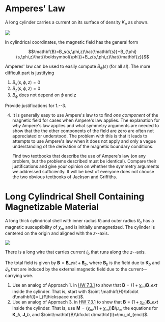 # Amperes' Law 

A long cylinder carries a current on its surface of density $K_o$ as shown.

<img src="figures/long_cylinder.svg"/>

In cylindrical coordinates, the magnetic field has the general form

$$\mathbf{B}=B_s(s,\phi,z)\hat{\mathbf{s}}+B_{\phi}(s,\phi,z)\hat{\boldsymbol{\phi}}+B_z(s,\phi,z)\hat{\mathbf{z}}$$

Amperes' law can be used to easily compute $B_\phi(s)$ (for all $s$!). The more difficult part is justifying

1. $B_s(s,\phi,z)=0$
1. $B_z(s,\phi,z)=0$
1. $B_{\phi}$ does not depend on $\phi$ and $z$

Provide justifications for 1.--3.

4. It is generally easy to use Ampere's law to to find _one component_ of the magnetic field for cases when Ampere's law applies. The explanation for why Ampere's law applies and what symmetry arguments are needed to show that the the other components of the field are zero are often not appreciated or understood. The problem with this is that it leads to attempts to use Ampere's law when it does not apply and only a vague understanding of the derivation of the magnetic boundary conditions.

   Find two textbooks that describe the use of Ampere's law (on any problem, but the problems described must be identical). Compare their justifications and give your opinion on whether the symmetry arguments we addressed sufficiently. It will be best of everyone does not choose the two obvious textbooks of Jackson and Griffiths.

# Long Cylindrical Shell Containing Magnetizable Material

A long thick cylindrical shell with inner radius $R_i$ and outer radius $R_o$ has a magnetic susceptibility of $\chi_m$ and is initially unmagnetized. The cylinder is centered on the origin and aligned with the $z$--axis.

<img src="figures/long_magnetic_cylinder.svg"/>

There is a long wire that carries current $I_o$ that runs along the $z$--axis.

The total field is given by $\mathbf{B}=\mathbf{B}\_{ext} + \mathbf{B}_{b}$, where $\mathbf{B}_b$ is the field due to $\mathbf{K}_b$ and $\mathbf{J}_b$ that are induced by the external magnetic field due to the current--carrying wire. 

1. Use an analog of Approach 1. in [HW 7.3.1](#7.3.1) to show that $\mathbf{B}=(1+\chi_m)\mathbf{B}\_{ext}$ inside the cylinder. That is, start with $\oint \mathbf{H}\bfcdot d\mathbf{l}=I_{f\thickspace encl}$.
2. Use an analog of Approach 3. in [HW 7.3.1](#7.3.1) to show that $\mathbf{B}=(1+\chi_m)\mathbf{B}\_{ext}$ inside the cylinder. That is, use $\mathbf{M}=(\chi_m/(1+\chi_m))\mathbf{B}/\mu_o$, the equations for $\mathbf{K}\_b$, $\mathbf{J}\_b$, and $\oint\mathbf{B}\bfcdot d\mathbf{l}=\mu_oI_{encl}$.
